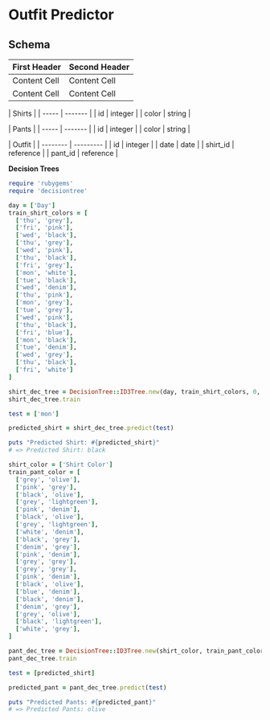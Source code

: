 # Outfit Predictor

## Schema

| First Header  | Second Header |
| ------------- | ------------- |
| Content Cell  | Content Cell  |
| Content Cell  | Content Cell  |

|     Shirts      |
| ----- | ------- |
| id    | integer |
| color | string  |

|     Pants       |
| ----- | ------- |
| id    | integer |
| color | string  |

|        Outfit        |
| -------- | --------- |
| id       | integer   |
| date     | date      |
| shirt_id | reference |
| pant_id  | reference |

__Decision Trees__

```ruby
require 'rubygems'
require 'decisiontree'

day = ['Day']
train_shirt_colors = [
  ['thu', 'grey'],
  ['fri', 'pink'],
  ['wed', 'black'],
  ['thu', 'grey'],
  ['wed', 'pink'],
  ['thu', 'black'],
  ['fri', 'grey'],
  ['mon', 'white'],
  ['tue', 'black'],
  ['wed', 'denim'],
  ['thu', 'pink'],
  ['mon', 'grey'],
  ['tue', 'grey'],
  ['wed', 'pink'],
  ['thu', 'black'],
  ['fri', 'blue'],
  ['mon', 'black'],
  ['tue', 'denim'],
  ['wed', 'grey'],
  ['thu', 'black'],
  ['fri', 'white']
]

shirt_dec_tree = DecisionTree::ID3Tree.new(day, train_shirt_colors, 0, :discrete)
shirt_dec_tree.train

test = ['mon']

predicted_shirt = shirt_dec_tree.predict(test)

puts "Predicted Shirt: #{predicted_shirt}"
# => Predicted Shirt: black

shirt_color = ['Shirt Color']
train_pant_color = [
  ['grey', 'olive'],
  ['pink', 'grey'],
  ['black', 'olive'],
  ['grey', 'lightgreen'],
  ['pink', 'denim'],
  ['black', 'olive'],
  ['grey', 'lightgreen'],
  ['white', 'denim'],
  ['black', 'grey'],
  ['denim', 'grey'],
  ['pink', 'denim'],
  ['grey', 'grey'],
  ['grey', 'grey'],
  ['pink', 'denim'],
  ['black', 'olive'],
  ['blue', 'denim'],
  ['black', 'denim'],
  ['denim', 'grey'],
  ['grey', 'olive'],
  ['black', 'lightgreen'],
  ['white', 'grey'],
]

pant_dec_tree = DecisionTree::ID3Tree.new(shirt_color, train_pant_color, 0, :discrete)
pant_dec_tree.train

test = [predicted_shirt]

predicted_pant = pant_dec_tree.predict(test)

puts "Predicted Pants: #{predicted_pant}"
# => Predicted Pants: olive
```

